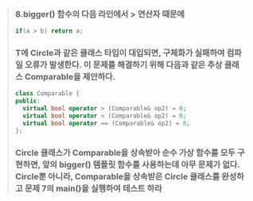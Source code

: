 >### 8.bigger() 함수의 다음 라인에서 > 연산자 때문에
>```C++
>if(a > b) return a;
>```
>### T에 Circle과 같은 클래스 타입이 대입되면, 구체화가 실패하여 컴파일 오류가 발생한다. 이 문제를 해결하기 위해 다음과 같은 추상 클래스 Comparable을 제안하다.
>```C++
>class Comparable {
>public:
>	virtual bool operator > (Comparable& op2) = 0;
>	virtual bool operator < (Comparable& op2) = 0;
>	virtual bool operator == (Comparable& op2) = 0;
>};
>```
>### Circle 클래스가 Comparable을 상속받아 순수 가상 함수를 모두 구현하면, 앞의 bigger() 템플릿 함수를 사용하는데 아무 문제가 없다. Circle뿐 아니라, Comparable을 상속받은 Circle 클래스를 완성하고 문제 7의 main()을 실행하여 테스트 하라